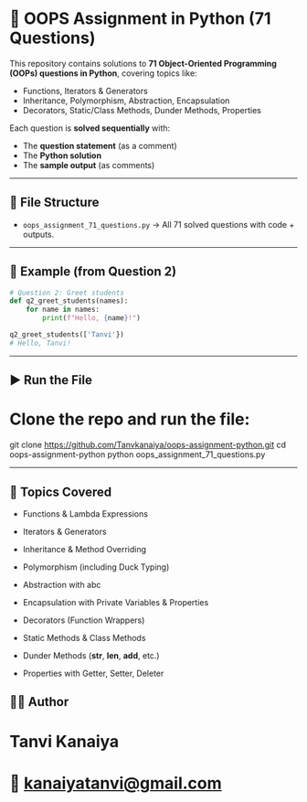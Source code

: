 # 🐍 OOPS Assignment in Python (71 Questions)

This repository contains solutions to **71 Object-Oriented Programming (OOPs) questions in Python**, covering topics like:

- Functions, Iterators & Generators
- Inheritance, Polymorphism, Abstraction, Encapsulation
- Decorators, Static/Class Methods, Dunder Methods, Properties

Each question is **solved sequentially** with:
- The **question statement** (as a comment)
- The **Python solution**
- The **sample output** (as comments)

---

## 📑 File Structure
- `oops_assignment_71_questions.py` → All 71 solved questions with code + outputs.

---

## 📖 Example (from Question 2)

```python
# Question 2: Greet students
def q2_greet_students(names):
    for name in names:
        print(f"Hello, {name}!")

q2_greet_students(['Tanvi'})
# Hello, Tanvi!
```

---
## ▶️ Run the File
# Clone the repo and run the file:
git clone https://github.com/Tanvkanaiya/oops-assignment-python.git
cd oops-assignment-python
python oops_assignment_71_questions.py

---

## 🌟 Topics Covered

- Functions & Lambda Expressions

- Iterators & Generators

- Inheritance & Method Overriding

- Polymorphism (including Duck Typing)

- Abstraction with abc

- Encapsulation with Private Variables & Properties

- Decorators (Function Wrappers)

- Static Methods & Class Methods

- Dunder Methods (__str__, __len__, __add__, etc.)

- Properties with Getter, Setter, Deleter

## 👩‍💻 Author

# Tanvi Kanaiya
# 📧 kanaiyatanvi@gmail.com

